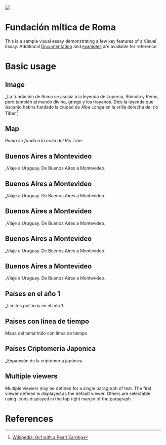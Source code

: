 <a href="https://juncture-digital.org"><img src="https://juncture-digital.org/images/ve-button.png"></a>

<param ve-config
       title="Antigua Roma"
       author="Clase 1"
       banner="https://upload.wikimedia.org/wikipedia/commons/4/4c/Acueducto_de_M%C3%A9rida.jpg"
       layout="vertical">

<!-- Entities discussed throughout the essay are typically defined before the essay text and
     are thus available in all text.  Entity identifiers (QIDs) can be found in either
     Wikipedia or Wikidata (https://www.wikidata.org)> -->
<param ve-entity eid="Q185372"> <!-- Girl with a Pearl Earring painting -->
<param ve-entity eid="Q41264"> <!-- Johannes Vermeer -->
<param ve-entity eid="Q221092"> <!-- Mauritshuis -->
<param ve-entity eid="Q36600"> <!-- The Hague -->
<param ve-entity eid="Q220"> <!-- Roma --> 

# Fundación mítica de Roma 

This is a sample visual essay demonstrating a few key features of a Visual Essay. Additional [Documentation](https://github.com/JSTOR-Labs/juncture/wiki) and [examples](https://jstor-labs.github.io/juncture-examples) are available for reference.
<param ve-image
       url="https://upload.wikimedia.org/wikipedia/commons/3/37/Pyrrhic_War_Map_-_English-Latin_Version.png">

# Basic usage

## Image

_La fundación de Roma se asocia a la leyenda de Luperca, Rómulo y Remo, pero también al mundo divino, griego y los troyanos. Dice la leyenda que Ascanio habría fundado la ciudad de Alba Longa en la orilla derecha del río Tíber.[^1]
<param ve-compare curtain 
       label="Romulo et Remus s "
       description="fundación mítica de Roma"
       license="public domain" 
       url="https://upload.wikimedia.org/wikipedia/commons/6/6a/She-wolf_suckles_Romulus_and_Remus.jpg">
<param ve-compare 
       label="Romulo et Remus"
       description="fundación mítica de Roma"
       license="public domain" 
       url="https://upload.wikimedia.org/wikipedia/commons/f/fb/Q._Servilius_Caepio_%28M._Junius%29_Brutus%2C_denarius%2C_54_BC%2C_RRC_433-1_reverse.jpg">

## Map

_Roma se fundó a la orilla del Río Tiber_
<param ve-entity eid="Q220">
<param ve-map center="Q220" zoom="11" show-labels marker-type="circle" radius="8" fill="#D6234A" prefer-geojson>

## Buenos Aires a Montevideo
_Viaje a Uruguay. De Buenos Aires a Montevideo. 
<param ve-entity eid="Q1486" fill="#b71a1a"> <!-- Buenos Aires, fill definido como parte de la entidad, override después-->
<param ve-entity eid="Q1335" fill="#dc882f"> <!--Montevideo, fill definido como parte de la entidad, override después-->
<param ve-map center="Q1486" zoom="6">

## Buenos Aires a Montevideo
_Viaje a Uruguay. De Buenos Aires a Montevideo. 
<param ve-entity eid="Q1486" marker-symbol="plane" label="Buenos Aires" prefer-geojson> <!-- Buenos Aires-->
<param ve-entity eid="Q1335" marker-symbol="user" label="Montevideo"> <!--Montevideo-->
<param ve-map 
center="-34.740363, -57.252039" zoom="6"
title="Viaje de Buenos Aires a Montevideo"
label="Buenos Aires - Montevideo"
basemap="Esri_WorldPhysical"
>

## Buenos Aires a Montevideo
_Viaje a Uruguay. De Buenos Aires a Montevideo. 
<param ve-entity eid="Q1486" marker-symbol="plane" label="Buenos Aires"> <!-- Buenos Aires-->
<param ve-entity eid="Q1335" marker-symbol="user" label="Montevideo"> <!--Montevideo-->
<param ve-map 
center="-34.740363, -57.252039" zoom="6"
title="Viaje de Buenos Aires a Montevideo"
label="Buenos Aires - Montevideo"
basemap="Esri_WorldGrayCanvas"
>
<param ve-map-layer geojson active title="Viaje" url="bsas-montevideo.geojson">

## Buenos Aires a Montevideo
_Viaje a Uruguay. De Buenos Aires a Montevideo. 
<param ve-map 
center="-34.740363, -57.252039" zoom="7"
title="Viaje de Buenos Aires a Montevideo"
label="Buenos Aires - Montevideo"
basemap="Esri_WorldGrayCanvas"
>
<param 
ve-map-layer geojson active title="Viaje2" 
url="bsas-montevideo4.geojson"
>

<param 
ve-map-layer geojson active title="Montevideo" 
url="Montevideo.geojson"
>

<param 
ve-map-layer geojson active title="Buenos Aires"  
url="BuenosAires.geojson"
> 
<!--Linea de tiempo con agregados -->
 
## Buenos Aires a Montevideo
_Viaje a Uruguay. De Buenos Aires a Montevideo. 
<param ve-map 
center="-34.740363, -57.252039" zoom="7"
show-labels
title="Viaje de Buenos Aires a Montevideo"
label="Buenos Aires - Montevideo"
basemap="Esri_WorldGrayCanvas"
>
<param 
ve-map-layer geojson active title="Viaje3" 
url="BuenosAires-Montevideo-1.geojson"
>

## Países en el año 1
_Límites políticos en el año 1
<param ve-map 
title="Países en el año 1BC"
basemap="Esri_WorldGrayCanvas"
>
<param 
ve-map-layer geojson active title="Año_1" 
url="cntry1bc.geojson"
>

## Paises con linea de tiempo
Mapa del tamarindo con linea de tiempo
<param ve-map 
       time-dimension
       time-interval="-001000/"
       duration="P10000Y"
       basemap="Esri_WorldGrayCanvas"
       auto-play="true"
       zoom="2"
       max-zoom="4"
       date-format="YYYY"
       fps="1"
<param ve-map-layer geojson url="Tamarind_map.json">

## Países Criptomeria Japonica
_Expansión de la criptomeria japónica
<param ve-map 
title="Criptomeria Japónica"
basemap="Esri_WorldGrayCanvas"
>
<param 
ve-map-layer geojson active title="Azores" 
url="ne_10m_admin_1_Azores.json"
>
<param 
ve-map-layer geojson active title="CChina" 
url="ne_10m_admin_1_CentralChina.json"
>
<param 
ve-map-layer geojson active title="NZ" 
url="ne_10m_admin_1_NZNorte.json"
>
<param 
ve-map-layer geojson active title="WChina" 
url="ne_10m_admin_1_WChina.json"
>
<param 
ve-map-layer geojson active title="Japón y otros" 
url="ne_10m_admin_0_Jap_den_etc.json"
>


## Multiple viewers

Multiple viewers may be defined for a single paragraph of text.  The first viewer defined is displayed as the default viewer.
Others are selectable using icons displayed in the top right margin of the paragraph.
<param ve-image
       manifest="https://iiif.juncture-digital.org/manifest/6dd738aed85597cac540ad31dd5818e86ef7f2918c7b43a9eb3123d5538e6e4c">
<param ve-map center="Q36600" zoom="11">

# References

[^1]: [Wikipedia: Girl with a Pearl Earring](https://en.wikipedia.org/wiki/Girl_with_a_Pearl_Earring)
